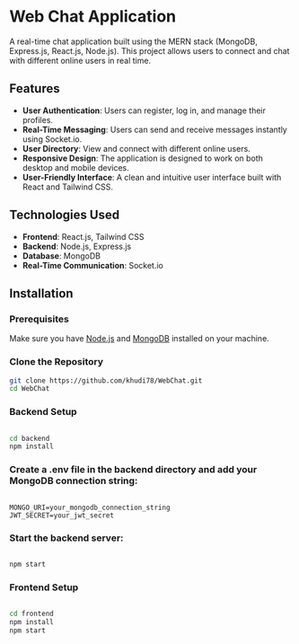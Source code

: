 # Web Chat Application

A real-time chat application built using the MERN stack (MongoDB, Express.js, React.js, Node.js). This project allows users to connect and chat with different online users in real time.

## Features

- **User Authentication**: Users can register, log in, and manage their profiles.
- **Real-Time Messaging**: Users can send and receive messages instantly using Socket.io.
- **User Directory**: View and connect with different online users.
- **Responsive Design**: The application is designed to work on both desktop and mobile devices.
- **User-Friendly Interface**: A clean and intuitive user interface built with React and Tailwind CSS.

## Technologies Used

- **Frontend**: React.js, Tailwind CSS
- **Backend**: Node.js, Express.js
- **Database**: MongoDB
- **Real-Time Communication**: Socket.io

## Installation

### Prerequisites

Make sure you have [Node.js](https://nodejs.org/) and [MongoDB](https://www.mongodb.com/) installed on your machine.

### Clone the Repository

```bash
git clone https://github.com/khudi78/WebChat.git
cd WebChat
```

### Backend Setup

```bash

cd backend
npm install
```
### Create a .env file in the backend directory and add your MongoDB connection string:

```env

MONGO_URI=your_mongodb_connection_string
JWT_SECRET=your_jwt_secret
```
### Start the backend server:

```bash

npm start
```
### Frontend Setup


  ```bash

cd frontend
npm install
npm start
